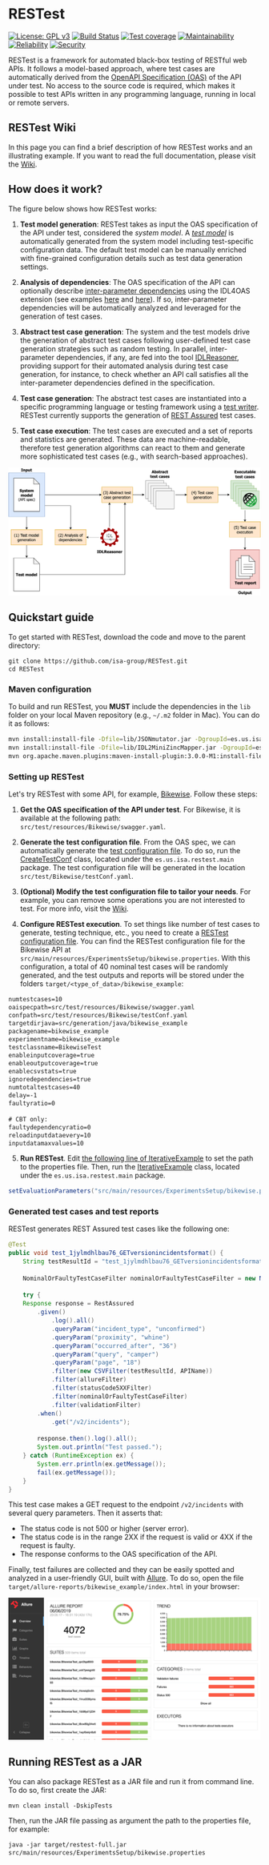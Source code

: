 # RESTest
[![License: GPL v3](https://img.shields.io/badge/License-GPLv3-blue.svg)](https://www.gnu.org/licenses/gpl-3.0)
[![Build Status](https://travis-ci.com/isa-group/RESTest.svg?branch=develop)](https://travis-ci.com/isa-group/RESTest)
[![Test coverage](https://sonarcloud.io/api/project_badges/measure?project=isa-group_RESTest&metric=coverage)](https://sonarcloud.io/component_measures?id=isa-group_RESTest&metric=Coverage)
[![Maintainability](https://sonarcloud.io/api/project_badges/measure?project=isa-group_RESTest&metric=sqale_rating)](https://sonarcloud.io/component_measures?id=isa-group_RESTest&metric=Maintainability)
[![Reliability](https://sonarcloud.io/api/project_badges/measure?project=isa-group_RESTest&metric=reliability_rating)](https://sonarcloud.io/component_measures?id=isa-group_RESTest&metric=Reliability)
[![Security](https://sonarcloud.io/api/project_badges/measure?project=isa-group_RESTest&metric=security_rating)](https://sonarcloud.io/component_measures?id=isa-group_RESTest&metric=Security)

RESTest is a framework for automated black-box testing of RESTful web APIs. It follows a model-based approach, where test cases are automatically derived from the [OpenAPI Specification (OAS)](https://www.openapis.org/) of the API under test. No access to the source code is required, which makes it possible to test APIs written in any programming language, running in local or remote servers.

## RESTest Wiki
In this page you can find a brief description of how RESTest works and an illustrating example. If you want to read the full documentation, please visit the [Wiki](https://github.com/isa-group/RESTest/wiki). 

## How does it work?
The figure below shows how RESTest works:

1. **Test model generation**: RESTest takes as input the OAS specification of the API under test, considered the *system model*. A [*test model*](https://github.com/isa-group/RESTest/wiki/Test-configuration-files) is automatically generated from the system model including test-specific configuration data. The default test model can be manually enriched with fine-grained configuration details such as test data generation settings.

1. **Analysis of dependencies**: The OAS specification of the API can optionally describe [inter-parameter dependencies](https://github.com/isa-group/RESTest/wiki/Inter-parameter-dependencies) using the IDL4OAS extension (see examples [here](https://github.com/isa-group/IDLReasoner/blob/master/src/test/resources/OAS_example.yaml#L45) and [here](https://github.com/isa-group/IDLReasoner/tree/master/src/test/resources)). If so, inter-parameter dependencies will be automatically analyzed and leveraged for the generation of test cases.

1. **Abstract test case generation**: The system and the test models drive the generation of abstract test cases following user-defined test case generation strategies such as random testing. In parallel, inter-parameter dependencies, if any, are fed into the tool [IDLReasoner](https://github.com/isa-group/IDLReasoner), providing support for their automated analysis during test case generation, for instance, to check whether an API call satisfies all the inter-parameter dependencies defined in the specification.

1. **Test case generation**: The abstract test cases are instantiated into a specific programming language or testing framework using a [test writer](https://github.com/isa-group/RESTest/wiki/Writers). RESTest currently supports the generation of [REST Assured](http://rest-assured.io/) test cases.

1. **Test case execution**: The test cases are executed and a set of reports and statistics are generated. These data are machine-readable, therefore test generation algorithms can react to them and generate more sophisticated test cases (e.g., with search-based approaches).

![RESTest](docs/Approach8.png)

## Quickstart guide
To get started with RESTest, download the code and move to the parent directory:
````
git clone https://github.com/isa-group/RESTest.git
cd RESTest
````

### Maven configuration
To build and run RESTest, you **MUST** include the dependencies in the `lib` folder on your local Maven repository (e.g., `~/.m2` folder in Mac). You can do it as follows:
```sh
mvn install:install-file -Dfile=lib/JSONmutator.jar -DgroupId=es.us.isa -DartifactId=json-mutator -Dversion=0.0.1-SNAPSHOT -Dpackaging=jar
mvn install:install-file -Dfile=lib/IDL2MiniZincMapper.jar -DgroupId=es.us.isa -DartifactId=idl-2-minizinc-mapper -Dversion=0.0.1-SNAPSHOT -Dpackaging=jar
mvn org.apache.maven.plugins:maven-install-plugin:3.0.0-M1:install-file -Dfile=lib/IDLreasoner.jar
```

### Setting up RESTest

Let's try RESTest with some API, for example, [Bikewise](https://bikewise.org/). Follow these steps:

1. **Get the OAS specification of the API under test**. For Bikewise, it is available at the following path: `src/test/resources/Bikewise/swagger.yaml`.

1. **Generate the test configuration file**. From the OAS spec, we can automatically generate the [test configuration file](https://github.com/isa-group/RESTest/wiki/Test-configuration-files). To do so, run the [CreateTestConf](https://github.com/isa-group/RESTest/blob/master/src/main/java/es/us/isa/restest/main/CreateTestConf.java) class, located under the `es.us.isa.restest.main` package. The test configuration file will be generated in the location `src/test/Bikewise/testConf.yaml`.

1. **(Optional) Modify the test configuration file to tailor your needs**. For example, you can remove some operations you are not interested to test. For more info, visit the [Wiki](https://github.com/isa-group/RESTest/wiki/Test-configuration-files).

1. **Configure RESTest execution**. To set things like number of test cases to generate, testing technique, etc., you need to create a [RESTest configuration file](https://github.com/isa-group/RESTest/wiki/Properties-files). You can find the RESTest configuration file for the Bikewise API at `src/main/resources/ExperimentsSetup/bikewise.properties`. With this configuration, a total of 40 nominal test cases will be randomly generated, and the test outputs and reports will be stored under the folders `target/<type_of_data>/bikewise_example`:

```properties
numtestcases=10
oaispecpath=src/test/resources/Bikewise/swagger.yaml
confpath=src/test/resources/Bikewise/testConf.yaml
targetdirjava=src/generation/java/bikewise_example
packagename=bikewise_example
experimentname=bikewise_example
testclassname=BikewiseTest
enableinputcoverage=true
enableoutputcoverage=true
enablecsvstats=true
ignoredependencies=true
numtotaltestcases=40
delay=-1
faultyratio=0

# CBT only:
faultydependencyratio=0
reloadinputdataevery=10
inputdatamaxvalues=10
```

5. **Run RESTest**. Edit [the following line of IterativeExample](https://github.com/isa-group/RESTest/blob/master/src/main/java/es/us/isa/restest/main/IterativeExample.java#L62) to set the path to the properties file. Then, run the [IterativeExample](https://github.com/isa-group/RESTest/blob/master/src/main/java/es/us/isa/restest/main/IterativeExample.java) class, located under the `es.us.isa.restest.main` package.

````java
setEvaluationParameters("src/main/resources/ExperimentsSetup/bikewise.properties");
````

### Generated test cases and test reports

RESTest generates REST Assured test cases like the following one:

```java
@Test
public void test_1jylmdhlbau76_GETversionincidentsformat() {
	String testResultId = "test_1jylmdhlbau76_GETversionincidentsformat";

	NominalOrFaultyTestCaseFilter nominalOrFaultyTestCaseFilter = new NominalOrFaultyTestCaseFilter(false, false, "none");

	try {
  	Response response = RestAssured
		.given()
			.log().all()
			.queryParam("incident_type", "unconfirmed")
			.queryParam("proximity", "whine")
			.queryParam("occurred_after", "36")
			.queryParam("query", "camper")
			.queryParam("page", "18")
			.filter(new CSVFilter(testResultId, APIName))
			.filter(allureFilter)
			.filter(statusCode5XXFilter)
			.filter(nominalOrFaultyTestCaseFilter)
			.filter(validationFilter)
		.when()
			.get("/v2/incidents");

		response.then().log().all();
		System.out.println("Test passed.");
	} catch (RuntimeException ex) {
		System.err.println(ex.getMessage());
		fail(ex.getMessage());
	}	
}
```

This test case makes a GET request to the endpoint `/v2/incidents` with several query parameters. Then it asserts that:
  - The status code is not 500 or higher (server error).
  - The status code is in the range 2XX if the request is valid or 4XX if the request is faulty.
  - The response conforms to the OAS specification of the API.

Finally, test failures are collected and they can be easily spotted and analyzed in a user-friendly GUI, built with [Allure](http://allure.qatools.ru/). To do so, open the file `target/allure-reports/bikewise_example/index.html` in your browser:

![Allure](docs/Allure.png)

## Running RESTest as a JAR
You can also package RESTest as a JAR file and run it from command line. To do so, first create the JAR:

```
mvn clean install -DskipTests
```

Then, run the JAR file passing as argument the path to the properties file, for example:

```
java -jar target/restest-full.jar src/main/resources/ExperimentsSetup/bikewise.properties
```
